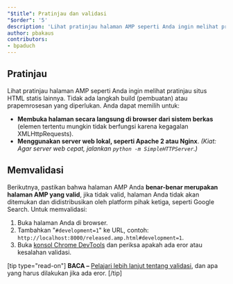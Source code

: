 ```yaml
---
"$title": Pratinjau dan validasi
"$order": '5'
description: 'Lihat pratinjau halaman AMP seperti Anda ingin melihat pratinjau situs HTML statis lainnya. Tidak ada langkah build (pembuatan) atau prapemrosesan yang diperlukan. Anda dapat memilih untuk: ....'
author: pbakaus
contributors:
- bpaduch
---
```


## Pratinjau

Lihat pratinjau halaman AMP seperti Anda ingin melihat pratinjau situs HTML statis lainnya. Tidak ada langkah build (pembuatan) atau prapemrosesan yang diperlukan. Anda dapat memilih untuk:

- **Membuka halaman secara langsung di browser dari sistem berkas** (elemen tertentu mungkin tidak berfungsi karena kegagalan XMLHttpRequests).
- **Menggunakan server web lokal, seperti Apache 2 atau Nginx**. *(Kiat: Agar server web cepat, jalankan `python -m SimpleHTTPServer`.)*

## Memvalidasi

Berikutnya, pastikan bahwa halaman AMP Anda **benar-benar merupakan halaman AMP yang valid**, jika tidak valid, halaman Anda tidak akan ditemukan dan didistribusikan oleh platform pihak ketiga, seperti Google Search. Untuk memvalidasi:

1. Buka halaman Anda di browser.
2. Tambahkan "`#development=1`" ke URL, contoh: `http://localhost:8000/released.amp.html#development=1`.
3. Buka [konsol Chrome DevTools](https://developers.google.com/web/tools/chrome-devtools/debug/console/) dan periksa apakah ada eror atau kesalahan validasi.

[tip type="read-on"] **BACA –** [Pelajari lebih lanjut tentang validasi](../../../../documentation/guides-and-tutorials/learn/validation-workflow/validate_amp.md), dan apa yang harus dilakukan jika ada eror. [/tip]

